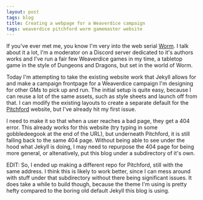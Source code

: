 ```yaml
---
layout: post
tags: blog
title: Creating a webpage for a Weaverdice campaign
tags: weaverdice pitchford worm gamemaster website
---
```


If you've ever met me, you know I'm very into the web serial 
[Worm](https://parahumans.wordpress.com/). I talk about it a lot, I'm a 
moderator on a Discord server dedicated to it's authors works and I've run a 
fair few Weaverdice games in my time, a tabletop game in the style of 
Dungeons and Dragons, but set in the world of Worm.

Today I'm attempting to take the existing website work that Jekyll allows for
and make a campaign frontpage for a Weaverdice campaign I'm designing for other 
GMs to pick up and run. The initial setup is quite easy, because I can reuse 
a lot of the same assets, such as style sheets and launch off from that. I can 
modify the existing layouts to create a separate default for the 
[Pitchford](https://wellwick.github.io/Pitchford) website, but I've already 
hit my first issue.

I need to make it so that when a user reaches a bad page, they get a 404 error. 
This already works for this website (try typing in some gobbledeegook at the 
end of the URL), but underneath Pitchford, it is still falling back to the same 
404 page. Without being able to see under the hood what Jekyll is doing, I may 
need to repurpose the 404 page for being more general, or altenatively, put 
this blog under a subdirectory of it's own.

EDIT: So, I ended up making a different repo for Pitchford, still with the same 
address. I think this is likely to work better, since I can mess around with 
stuff under that subdirectory without there being significant issues. It does 
take a while to build though, because the theme I'm using is pretty hefty 
compared to the boring old default Jekyll this blog is using.
